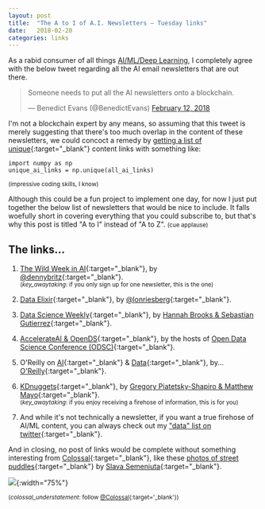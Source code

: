 ```yaml
---
layout: post
title:  "The A to I of A.I. Newsletters — Tuesday links"
date:   2018-02-20
categories: links
---
```


As a rabid consumer of all things [AI/ML/Deep Learning](https://www.scaler.com/topics/what-is-deep-learning/), I completely agree with the below tweet regarding all the AI email newsletters that are out there. 

<blockquote class="twitter-tweet" data-lang="en"><p lang="en" dir="ltr">Someone needs to put all the AI newsletters onto a blockchain.</p>&mdash; Benedict Evans (@BenedictEvans) <a href="https://twitter.com/BenedictEvans/status/963134473167560704?ref_src=twsrc%5Etfw">February 12, 2018</a></blockquote>
<script async src="https://platform.twitter.com/widgets.js" charset="utf-8"></script>

I'm not a blockchain expert by any means, so assuming that this tweet is merely suggesting that there's too much overlap in the content of these newsletters, we could concoct a remedy by [getting a list of unique](https://www.geeksforgeeks.org/python-get-unique-values-list/){:target="_blank"} content links with something like: 

```
import numpy as np  
unique_ai_links = np.unique(all_ai_links)  
```
<small>(impressive coding skills, I know)</small>

Although this could be a fun project to implement one day, for now I just put together the below list of newsletters that would be nice to include. It falls woefully short in covering everything that you could subscribe to, but that's why this post is titled "A to I" instead of "A to Z".  <small>(cue applause)</small>


## The links...
1. [The Wild Week in AI](https://www.getrevue.co/profile/wildml){:target="_blank"}, by [@dennybritz](https://twitter.com/dennybritz){:target="_blank"}.  
<small>(_key_awaytaking_: if you only sign up for one newsletter, this is the one)</small>

2. [Data Elixir](https://dataelixir.com/issues/170){:target="_blank"}, by [@lonriesberg](https://twitter.com/lonriesberg){:target="_blank"}.  

3. [Data Science Weekly](https://www.datascienceweekly.org/){:target="_blank"}, by [Hannah Brooks & Sebastian Gutierrez](https://www.datascienceweekly.org/about-us){:target="_blank"}.  

4. [AccelerateAI & OpenDS](https://opendatascience.com/news/){:target="_blank"}, by the hosts of [Open Data Science Conference (ODSC)](https://odsc.com/){:target="_blank"}.  

5. O'Reilly on [AI](http://www.oreilly.com/emails/newsletters/?display=preview#ai){:target="_blank"} & [Data](http://www.oreilly.com/emails/newsletters/?display=preview#data){:target="_blank"}, by... [O'Reilly](https://www.oreilly.com/){:target="_blank"}.  

6. [KDnuggets](https://www.kdnuggets.com/news/index.html){:target="_blank"}, by [Gregory Piatetsky-Shapiro & Matthew Mayo](https://www.kdnuggets.com/about/index.html){:target="_blank"}.  
<small>(_key_awaytaking_: if you enjoy receiving a firehose of information, this is for you)</small>

7. And while it's not technically a newsletter, if you want a true firehose of AI/ML content, you can always check out my ["data" list on twitter](https://twitter.com/kcbighuge/lists/data){:target="_blank"}.

And in closing, no post of links would be complete without something interesting from [Colossal](https://www.thisiscolossal.com/){:target="_blank"}, like these [photos of street puddles](https://www.thisiscolossal.com/2018/01/local-preacher-neon-puddles/){:target="_blank"} by [Slava Semeniuta](https://www.behance.net/thisset){:target="_blank"}.  

![](https://www.thisiscolossal.com/wp-content/uploads/2018/01/wet-neon-3.jpg){:width="75%"}

<small>(_colossal_understatement_: follow [@Colossal](https://twitter.com/Colossal){:target='_blank'})</small>  

